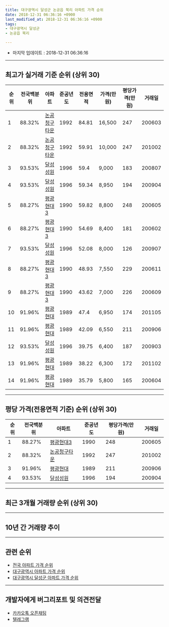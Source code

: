 ```yaml
---
title: 대구광역시 달성군 논공읍 북리 아파트 가격 순위
date: 2018-12-31 06:36:16 +0900
last_modified_at: 2018-12-31 06:36:16 +0900
tags:
- 대구광역시 달성군
- 논공읍 북리

---
```


* 마지막 업데이트 : 2018-12-31 06:36:16

---

## 최고가 실거래 기준 순위 (상위 30)


|순위|전국백분위|아파트|준공년도|전용면적|가격(만원)|평당가격(만원)|거래일|
|---|---|---|---|---|---|---|---|
|1|88.32%|[논공청구타운](https://search.naver.com/search.naver?query=%EB%8C%80%EA%B5%AC%EA%B4%91%EC%97%AD%EC%8B%9C+%EB%8B%AC%EC%84%B1%EA%B5%B0+%EB%85%BC%EA%B3%B5%EC%9D%8D+%EB%B6%81%EB%A6%AC+%EB%85%BC%EA%B3%B5%EC%B2%AD%EA%B5%AC%ED%83%80%EC%9A%B4)|1992|84.81|16,500|247|200603|
|2|88.32%|[논공청구타운](https://search.naver.com/search.naver?query=%EB%8C%80%EA%B5%AC%EA%B4%91%EC%97%AD%EC%8B%9C+%EB%8B%AC%EC%84%B1%EA%B5%B0+%EB%85%BC%EA%B3%B5%EC%9D%8D+%EB%B6%81%EB%A6%AC+%EB%85%BC%EA%B3%B5%EC%B2%AD%EA%B5%AC%ED%83%80%EC%9A%B4)|1992|59.91|10,000|247|201002|
|3|93.53%|[달성성원](https://search.naver.com/search.naver?query=%EB%8C%80%EA%B5%AC%EA%B4%91%EC%97%AD%EC%8B%9C+%EB%8B%AC%EC%84%B1%EA%B5%B0+%EB%85%BC%EA%B3%B5%EC%9D%8D+%EB%B6%81%EB%A6%AC+%EB%8B%AC%EC%84%B1%EC%84%B1%EC%9B%90)|1996|59.4|9,000|183|200807|
|4|93.53%|[달성성원](https://search.naver.com/search.naver?query=%EB%8C%80%EA%B5%AC%EA%B4%91%EC%97%AD%EC%8B%9C+%EB%8B%AC%EC%84%B1%EA%B5%B0+%EB%85%BC%EA%B3%B5%EC%9D%8D+%EB%B6%81%EB%A6%AC+%EB%8B%AC%EC%84%B1%EC%84%B1%EC%9B%90)|1996|59.34|8,950|194|200904|
|5|88.27%|[평광현대3](https://search.naver.com/search.naver?query=%EB%8C%80%EA%B5%AC%EA%B4%91%EC%97%AD%EC%8B%9C+%EB%8B%AC%EC%84%B1%EA%B5%B0+%EB%85%BC%EA%B3%B5%EC%9D%8D+%EB%B6%81%EB%A6%AC+%ED%8F%89%EA%B4%91%ED%98%84%EB%8C%803)|1990|59.82|8,800|248|200605|
|6|88.27%|[평광현대3](https://search.naver.com/search.naver?query=%EB%8C%80%EA%B5%AC%EA%B4%91%EC%97%AD%EC%8B%9C+%EB%8B%AC%EC%84%B1%EA%B5%B0+%EB%85%BC%EA%B3%B5%EC%9D%8D+%EB%B6%81%EB%A6%AC+%ED%8F%89%EA%B4%91%ED%98%84%EB%8C%803)|1990|54.69|8,400|181|200602|
|7|93.53%|[달성성원](https://search.naver.com/search.naver?query=%EB%8C%80%EA%B5%AC%EA%B4%91%EC%97%AD%EC%8B%9C+%EB%8B%AC%EC%84%B1%EA%B5%B0+%EB%85%BC%EA%B3%B5%EC%9D%8D+%EB%B6%81%EB%A6%AC+%EB%8B%AC%EC%84%B1%EC%84%B1%EC%9B%90)|1996|52.08|8,000|126|200907|
|8|88.27%|[평광현대3](https://search.naver.com/search.naver?query=%EB%8C%80%EA%B5%AC%EA%B4%91%EC%97%AD%EC%8B%9C+%EB%8B%AC%EC%84%B1%EA%B5%B0+%EB%85%BC%EA%B3%B5%EC%9D%8D+%EB%B6%81%EB%A6%AC+%ED%8F%89%EA%B4%91%ED%98%84%EB%8C%803)|1990|48.93|7,550|229|200611|
|9|88.27%|[평광현대3](https://search.naver.com/search.naver?query=%EB%8C%80%EA%B5%AC%EA%B4%91%EC%97%AD%EC%8B%9C+%EB%8B%AC%EC%84%B1%EA%B5%B0+%EB%85%BC%EA%B3%B5%EC%9D%8D+%EB%B6%81%EB%A6%AC+%ED%8F%89%EA%B4%91%ED%98%84%EB%8C%803)|1990|43.62|7,000|226|200609|
|10|91.96%|[평광현대](https://search.naver.com/search.naver?query=%EB%8C%80%EA%B5%AC%EA%B4%91%EC%97%AD%EC%8B%9C+%EB%8B%AC%EC%84%B1%EA%B5%B0+%EB%85%BC%EA%B3%B5%EC%9D%8D+%EB%B6%81%EB%A6%AC+%ED%8F%89%EA%B4%91%ED%98%84%EB%8C%80)|1989|47.4|6,950|174|201105|
|11|91.96%|[평광현대](https://search.naver.com/search.naver?query=%EB%8C%80%EA%B5%AC%EA%B4%91%EC%97%AD%EC%8B%9C+%EB%8B%AC%EC%84%B1%EA%B5%B0+%EB%85%BC%EA%B3%B5%EC%9D%8D+%EB%B6%81%EB%A6%AC+%ED%8F%89%EA%B4%91%ED%98%84%EB%8C%80)|1989|42.09|6,550|211|200906|
|12|93.53%|[달성성원](https://search.naver.com/search.naver?query=%EB%8C%80%EA%B5%AC%EA%B4%91%EC%97%AD%EC%8B%9C+%EB%8B%AC%EC%84%B1%EA%B5%B0+%EB%85%BC%EA%B3%B5%EC%9D%8D+%EB%B6%81%EB%A6%AC+%EB%8B%AC%EC%84%B1%EC%84%B1%EC%9B%90)|1996|39.75|6,400|187|200903|
|13|91.96%|[평광현대](https://search.naver.com/search.naver?query=%EB%8C%80%EA%B5%AC%EA%B4%91%EC%97%AD%EC%8B%9C+%EB%8B%AC%EC%84%B1%EA%B5%B0+%EB%85%BC%EA%B3%B5%EC%9D%8D+%EB%B6%81%EB%A6%AC+%ED%8F%89%EA%B4%91%ED%98%84%EB%8C%80)|1989|38.22|6,300|172|201102|
|14|91.96%|[평광현대](https://search.naver.com/search.naver?query=%EB%8C%80%EA%B5%AC%EA%B4%91%EC%97%AD%EC%8B%9C+%EB%8B%AC%EC%84%B1%EA%B5%B0+%EB%85%BC%EA%B3%B5%EC%9D%8D+%EB%B6%81%EB%A6%AC+%ED%8F%89%EA%B4%91%ED%98%84%EB%8C%80)|1989|35.79|5,800|165|200604|


---

## 평당 가격(전용면적 기준) 순위 (상위 30)


|순위|전국백분위|아파트|준공년도|평당가격(만원)|거래일|
|---|---|---|---|---|---|
|1|88.27%|[평광현대3](https://search.naver.com/search.naver?query=%EB%8C%80%EA%B5%AC%EA%B4%91%EC%97%AD%EC%8B%9C+%EB%8B%AC%EC%84%B1%EA%B5%B0+%EB%85%BC%EA%B3%B5%EC%9D%8D+%EB%B6%81%EB%A6%AC+%ED%8F%89%EA%B4%91%ED%98%84%EB%8C%803)|1990|248|200605|
|2|88.32%|[논공청구타운](https://search.naver.com/search.naver?query=%EB%8C%80%EA%B5%AC%EA%B4%91%EC%97%AD%EC%8B%9C+%EB%8B%AC%EC%84%B1%EA%B5%B0+%EB%85%BC%EA%B3%B5%EC%9D%8D+%EB%B6%81%EB%A6%AC+%EB%85%BC%EA%B3%B5%EC%B2%AD%EA%B5%AC%ED%83%80%EC%9A%B4)|1992|247|201002|
|3|91.96%|[평광현대](https://search.naver.com/search.naver?query=%EB%8C%80%EA%B5%AC%EA%B4%91%EC%97%AD%EC%8B%9C+%EB%8B%AC%EC%84%B1%EA%B5%B0+%EB%85%BC%EA%B3%B5%EC%9D%8D+%EB%B6%81%EB%A6%AC+%ED%8F%89%EA%B4%91%ED%98%84%EB%8C%80)|1989|211|200906|
|4|93.53%|[달성성원](https://search.naver.com/search.naver?query=%EB%8C%80%EA%B5%AC%EA%B4%91%EC%97%AD%EC%8B%9C+%EB%8B%AC%EC%84%B1%EA%B5%B0+%EB%85%BC%EA%B3%B5%EC%9D%8D+%EB%B6%81%EB%A6%AC+%EB%8B%AC%EC%84%B1%EC%84%B1%EC%9B%90)|1996|194|200904|


---

## 최근 3개월 거래량 순위 (상위 30)


<div style="width:100%;">
    <canvas id="deal_count_ranking" height="250"></canvas>
</div>


<script>
new Chart(document.getElementById("deal_count_ranking"), {
    type: 'horizontalBar',
    data: {
        labels: ['달성성원', '논공청구타운', '평광현대', '평광현대3'],
        datasets: [{
            label: '실거래 수',
            data: [19, 8, 6, 4],
            borderColor: "rgba(255, 0, 128, 1)",
            backgroundColor: "rgba(255, 0, 128, 0.5)",
            fill: false,
        }]
    },
    options: {
        responsive: true,
        title: {
            display: true,
            text: '최근 3개월 거래량 순위'
        },
        tooltips: {
            mode: 'index',
            intersect: false,
            callbacks: {
                title: function(tooltipItems, data) {
                    return "실거래 수:";
                },
                label: function(tooltipItem, data) {
                    return data.labels[tooltipItem.index] + ": " + tooltipItem.xLabel;
                }
            }
        },
        hover: {
            mode: 'nearest',
            intersect: true
        },
        scales: {
            xAxes: [{
                display: true,
                scaleLabel: {
                    display: true,
                    labelString: '실거래 수'
                },
                ticks: {
                    suggestedMin: 0,
                }
            }],
            yAxes: [{
                display: true,
                ticks: {
                    autoSkip: false,
                    callback: function(value, index, values) {
                        if (value.length > 15)
                            return value.substr(0, 13) + "...";
                        else
                            return value;
                    }
                },
                scaleLabel: {
                    display: false,
                }
            }]
        }
    }
});

</script>


---

## 10년 간 거래량 추이


<div style="width:100%;">
    <canvas id="deal_progress" height="250"></canvas>
</div>

<script>
new Chart(document.getElementById("deal_progress"), {
    type: 'line',
    data: {
        labels: ['200812','200901','200902','200903','200904','200905','200906','200907','200908','200909','200910','200911','200912','201001','201002','201003','201004','201005','201006','201007','201008','201009','201010','201011','201012','201101','201102','201103','201104','201105','201106','201107','201108','201109','201110','201111','201112','201201','201202','201203','201204','201205','201206','201207','201208','201209','201210','201211','201212','201301','201302','201303','201304','201305','201306','201307','201308','201309','201310','201311','201312','201401','201402','201403','201404','201405','201406','201407','201408','201409','201410','201411','201412','201501','201502','201503','201504','201505','201506','201507','201508','201509','201510','201511','201512','201601','201602','201603','201604','201605','201606','201607','201608','201609','201610','201611','201612','201701','201702','201703','201704','201705','201706','201707','201708','201709','201710','201711','201712','201801','201802','201803','201804','201805','201806','201807','201808','201809','201810','201811','201812'],
        datasets: [{
            label: '실거래 수',
            pointRadius: 1,
            data: [9, 5, 17, 36, 20, 20, 26, 24, 13, 23, 21, 15, 16, 17, 18, 28, 23, 16, 16, 11, 8, 19, 30, 19, 18, 25, 23, 37, 47, 26, 25, 18, 27, 23, 21, 33, 21, 13, 15, 13, 19, 19, 9, 14, 17, 16, 17, 19, 13, 18, 16, 26, 26, 14, 22, 11, 15, 18, 34, 20, 30, 14, 33, 25, 17, 24, 17, 9, 16, 30, 27, 13, 18, 12, 18, 31, 17, 23, 31, 19, 12, 15, 22, 15, 12, 13, 13, 13, 12, 18, 24, 19, 27, 14, 17, 15, 11, 16, 19, 15, 17, 13, 16, 18, 10, 10, 10, 14, 7, 17, 11, 11, 9, 11, 6, 12, 13, 11, 15, 17, 5],
            borderColor: "rgba(255, 201, 14, 1)",
            backgroundColor: "rgba(255, 201, 14, 0.5)",
            fill: true,
        }]
    },
    options: {
        responsive: true,
        title: {
            display: true,
            text: '10년간 거래량 추이'
        },
        tooltips: {
            mode: 'index',
            intersect: false,
        },
        hover: {
            mode: 'nearest',
            intersect: true
        },
        scales: {
            xAxes: [{
                display: true,
                scaleLabel: {
                    display: true,
                    labelString: '년/월'
                }
            }],
            yAxes: [{
                display: true,
                ticks: {
                    suggestedMin: 0,
                },
                scaleLabel: {
                    display: true,
                    labelString: '실거래 수'
                }
            }]
        }
    }
});

</script>


---

## 관련 순위

- [전국 아파트 가격 순위](https://inasie.github.io/apt-ranking/전국)
- [대구광역시 아파트 가격 순위](https://inasie.github.io/apt-ranking/대구광역시)
- [대구광역시 달성군 아파트 가격 순위](https://inasie.github.io/apt-ranking/대구광역시-달성군)


---

## 개발자에게 버그리포트 및 의견전달

- [카카오톡 오픈채팅](https://open.kakao.com/o/gLJUAP4)
- [텔레그램](https://t.me/inasie)


